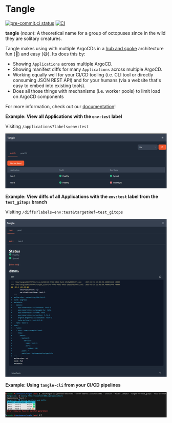 # Tangle

[![pre-commit.ci status](https://results.pre-commit.ci/badge/github/ivanklee86/tangle/main.svg)](https://results.pre-commit.ci/latest/github/ivanklee86/tangle/main) [![CI](https://github.com/ivanklee86/tangle/actions/workflows/ci.yaml/badge.svg)](https://github.com/ivanklee86/tangle/actions/workflows/ci.yaml)

**tangle** (_noun_): A theoretical name for a group of octopuses since in the wild they are solitary creatures.

Tangle makes using with multiple ArgoCDs in a [hub and spoke](https://codefresh.io/learn/argo-cd/a-comprehensive-overview-of-argo-cd-architectures-2024/#post-24596-_1k4hvnsqwl60) architecture fun (🎉) and easy (😅).  Its does this by:

- Showing `Applications` across multiple ArgoCD.
- Showing manifest diffs for many `Applications` across multiple ArgoCD.
- Working equally well for your CI/CD tooling (i.e. CLI tool or directly consuming JSON REST API) and for your humans (via a website that's easy to embed into existing tools).
- Does all those things with mechanisms (i.e. worker pools) to limit load on ArgoCD components

For more information, check out our [documentation](https://ivanklee86.github.io/tangle/)!

**Example: View all Applications with the `env:test` label**

Visiting `/applications?labels=env:test`

![Applications](./docs/images/TangleApplications.png)

**Example: View diffs of all Applications with the `env:test` label from the `test_gitops` branch**

Visiting `/diffs?labels=env:test&targetRef=test_gitops`

![Diffss](./docs/images/TangleDiffs.png)

**Example: Using `tangle-cli` from your CI/CD pipelines**

![CLI](./docs/images/TangleCLI.png)
